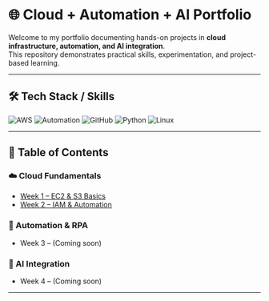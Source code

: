 # 🌐 Cloud + Automation + AI Portfolio

Welcome to my portfolio documenting hands-on projects in **cloud infrastructure, automation, and AI integration**.  
This repository demonstrates practical skills, experimentation, and project-based learning.

---

## 🛠️ Tech Stack / Skills

![AWS](https://img.shields.io/badge/AWS-EC2-orange?logo=amazonaws&logoColor=white)
![Automation](https://img.shields.io/badge/Automation-RPA-blue)
![GitHub](https://img.shields.io/badge/GitHub-Portfolio-lightgrey?logo=github)
![Python](https://img.shields.io/badge/Python-skyblue?logo=python&logoColor=white)
![Linux](https://img.shields.io/badge/Linux-CommandLine-black?logo=linux&logoColor=white)

---

## 📑 Table of Contents

### ☁️ Cloud Fundamentals
- [Week 1 – EC2 & S3 Basics](https://github.com/TroyG77/automation-portfolio/tree/main/Month1/Week1)
- [Week 2 – IAM & Automation](./Week-2-IAM-Automation/)

### 🤖 Automation & RPA
- Week 3 – (Coming soon)

### 🧠 AI Integration
- Week 4 – (Coming soon)

---

